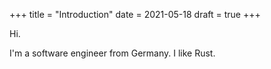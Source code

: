 +++
title = "Introduction"
date = 2021-05-18
draft = true
+++

Hi.

I'm a software engineer from Germany. I like Rust.
